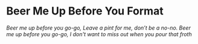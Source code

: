 # Beer Me Up Before You Format

*Beer me up before you go-go,*
*Leave a pint for me, don’t be a no-no.*
*Beer me up before you go-go,*
*I don't want to miss out when you pour that froth*